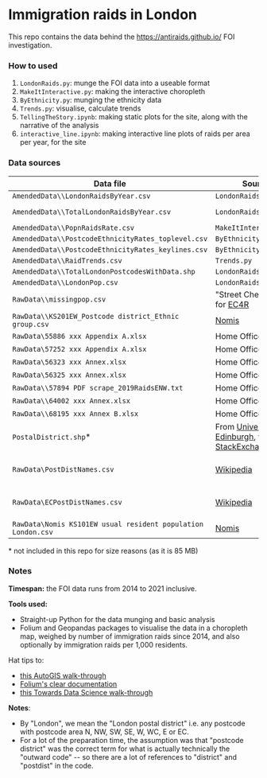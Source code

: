 # Immigration raids in London

This repo contains the data behind the https://antiraids.github.io/ FOI investigation.

### How to used

1. `LondonRaids.py`: munge the FOI data into a useable format
2. `MakeItInteractive.py`: making the interactive choropleth
3. `ByEthnicity.py`: munging the ethnicity data
4. `Trends.py`: visualise, calculate trends
5. `TellingTheStory.ipynb`: making static plots for the site, along with the narrative of the analysis
6. `interactive_line.ipynb`: making interactive line plots of raids per area per year, for the site

### Data sources

Data file | Source | Used in
----------|--------|--------
`AmendedData\\LondonRaidsByYear.csv` | `LondonRaids.py` |  `TellingTheStory.ipynb`
`AmendedData\\TotalLondonRaidsByYear.csv` | `LondonRaids.py` |  `TellingTheStory.ipynb`, `Trends.py`
`AmendedData\\PopnRaidsRate.csv` | `MakeItInteractive.py` | `TellingTheStory.ipynb`
`AmendedData\\PostcodeEthnicityRates_toplevel.csv` | `ByEthnicity.py` | `TellingTheStory.ipynb`
`AmendedData\\PostcodeEthnicityRates_keylines.csv` | `ByEthnicity.py` | `TellingTheStory.ipynb`
`AmendedData\\RaidTrends.csv` | `Trends.py` | `TellingTheStory.ipynb`
`AmendedData\\TotalLondonPostcodesWithData.shp` | `LondonRaids.py` | `MakeItInteractive.py`
`AmendedData\\LondonPop.csv` | `LondonRaids.py` | `MakeItInteractive.py`
`RawData\\missingpop.csv` | "Street Check" e.g. for [EC4R](https://www.streetcheck.co.uk/postcodedistrict/ec4r) | `MakeItInteractive.py`
`RawData\\KS201EW_Postcode district_Ethnic group.csv` | [Nomis](https://www.nomisweb.co.uk/census/2011/ks201ew) | `ByEthnicity.py`
`RawData\55886 xxx Appendix A.xlsx` | Home Office FOI | `LondonRaids.py`
`RawData\57252 xxx Appendix A.xlsx` | Home Office FOI | `LondonRaids.py`
`RawData\56323 xxx Annex.xlsx` | Home Office FOI | `LondonRaids.py`
`RawData\56325 xxx Annex.xlsx` | Home Office FOI | `LondonRaids.py`
`RawData\\57894 PDF scrape_2019RaidsENW.txt` | Home Office FOI | `LondonRaids.py`
`RawData\\64002 xxx Annex.xlsx` | Home Office FOI | `LondonRaids.py`
`RawData\\68195 xxx Annex B.xlsx` | Home Office FOI | `LondonRaids.py`
`PostalDistrict.shp`\* | From [University of Edinburgh](https://doi.org/10.7488/ds/1947), via [StackExchange](https://gis.stackexchange.com/questions/32321/seeking-postcode-shapefiles-for-uk) | `LondonRaids.py`
`RawData\PostDistNames.csv` | [Wikipedia](https://en.wikipedia.org/w/index.php?title=London_postal_district&oldid=917085462) | `LondonRaids.py`, to assign names to postcode areas
`RawData\ECPostDistNames.csv` | [Wikipedia](https://en.wikipedia.org/wiki/EC_postcode_area) | `LondonRaids.py`, to assign names to postcode areas
`RawData\Nomis KS101EW usual resident population London.csv` | [Nomis](http://www.nomisweb.co.uk/census/2011/ks101ew) | `LondonRaids.py`

\* not included in this repo for size reasons (as it is 85 MB)

### Notes

**Timespan:** the FOI data runs from 2014 to 2021 inclusive.

**Tools used:**

- Straight-up Python for the data munging and basic analysis
- Folium and Geopandas packages to visualise the data in a choropleth map, weighed by number of immigration raids since 2014, and also optionally by immigration raids per 1,000 residents.

Hat tips to:

- [this AutoGIS walk-through](https://automating-gis-processes.github.io/2016/Lesson5-interactive-map-folium.html)
- [Folium's clear documentation](https://python-visualization.github.io/folium/quickstart.html#Choropleth-maps)
- [this Towards Data Science walk-through](https://towardsdatascience.com/lets-make-a-map-using-geopandas-pandas-and-matplotlib-to-make-a-chloropleth-map-dddc31c1983d)

**Notes**:

- By "London", we mean the "London postal district" i.e. any postcode with postcode area N, NW, SW, SE, W, WC, E or EC.
- For a lot of the preparation time, the assumption was that "postcode district" was the correct term for what is actually technically the "outward code" -- so there are a lot of references to "district" and "postdist" in the code.